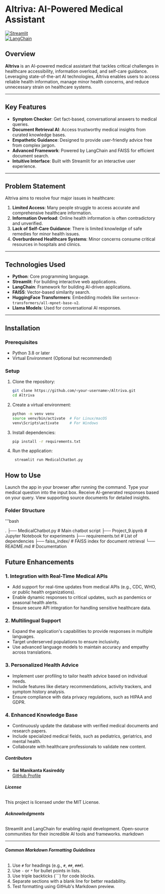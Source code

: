 # **Altriva: AI-Powered Medical Assistant**
[![Streamlit](https://img.shields.io/badge/Built%20with-Streamlit-brightgreen)](https://streamlit.io)  
[![LangChain](https://img.shields.io/badge/Powered%20by-LangChain-blue)](https://langchain.com)

## **Overview**
**Altriva** is an AI-powered medical assistant that tackles critical challenges in healthcare accessibility, information overload, and self-care guidance. Leveraging state-of-the-art AI technologies, Altriva enables users to access reliable health information, manage minor health concerns, and reduce unnecessary strain on healthcare systems.

---

## **Key Features**
- **Symptom Checker**: Get fact-based, conversational answers to medical queries.
- **Document Retrieval AI**: Access trustworthy medical insights from curated knowledge bases.
- **Empathetic Guidance**: Designed to provide user-friendly advice free from complex jargon.
- **Advanced Framework**: Powered by LangChain and FAISS for efficient document search.
- **Intuitive Interface**: Built with Streamlit for an interactive user experience.

---

## **Problem Statement**
Altriva aims to resolve four major issues in healthcare:
1. **Limited Access**: Many people struggle to access accurate and comprehensive healthcare information.
2. **Information Overload**: Online health information is often contradictory and unverified.
3. **Lack of Self-Care Guidance**: There is limited knowledge of safe remedies for minor health issues.
4. **Overburdened Healthcare Systems**: Minor concerns consume critical resources in hospitals and clinics.

---

## **Technologies Used**
- **Python**: Core programming language.
- **Streamlit**: For building interactive web applications.
- **LangChain**: Framework for building AI-driven applications.
- **FAISS**: Vector-based similarity search.
- **HuggingFace Transformers**: Embedding models like `sentence-transformers/all-mpnet-base-v2`.
- **Llama Models**: Used for conversational AI responses.

---

## **Installation**
### **Prerequisites**
- Python 3.8 or later
- Virtual Environment (Optional but recommended)

### **Setup**
1. Clone the repository:
   ```bash
   git clone https://github.com/<your-username>/Altriva.git
   cd Altriva
2. Create a virtual environment:
    ```bash
    python -m venv venv
    source venv/bin/activate  # For Linux/macOS
    venv\Scripts\activate     # For Windows

3. Install dependencies:
    ```bash
    pip install -r requirements.txt
4. Run the application:
   ```bash
    streamlit run MedicalChatbot.py

## **How to Use**
Launch the app in your browser after running the command.
Type your medical question into the input box.
Receive AI-generated responses based on your query.
View supporting source documents for detailed insights.

### **Folder Structure**
'''bash

.
   ├── MedicalChatbot.py        # Main chatbot script
   ├── Project_9.ipynb          # Jupyter Notebook for experiments
   ├── requirements.txt         # List of dependencies
   ├── faiss_index/             # FAISS index for document retrieval
   └── README.md                # Documentation


## **Future Enhancements**

### 1. **Integration with Real-Time Medical APIs**
- Add support for real-time updates from medical APIs (e.g., CDC, WHO, or public health organizations).
- Enable dynamic responses to critical updates, such as pandemics or seasonal health alerts.
- Ensure secure API integration for handling sensitive healthcare data.

### 2. **Multilingual Support**
- Expand the application's capabilities to provide responses in multiple languages.
- Target underserved populations to ensure inclusivity.
- Use advanced language models to maintain accuracy and empathy across translations.

### 3. **Personalized Health Advice**
- Implement user profiling to tailor health advice based on individual needs.
- Include features like dietary recommendations, activity trackers, and symptom history analysis.
- Ensure compliance with data privacy regulations, such as HIPAA and GDPR.

### 4. **Enhanced Knowledge Base**
- Continuously update the database with verified medical documents and research papers.
- Include specialized medical fields, such as pediatrics, geriatrics, and mental health.
- Collaborate with healthcare professionals to validate new content.


##### **Contributors**
- **Sai Manikanta Kasireddy**  
  [GitHub Profile](https://github.com/saikasireddy)


###### **License**
This project is licensed under the MIT License.

###### **Acknowledgments**
Streamlit and LangChain for enabling rapid development.
Open-source communities for their incredible AI tools and frameworks.
markdown

---

###### **Common Markdown Formatting Guidelines**
1. Use `#` for headings (e.g., `#`, `##`, `###`).
2. Use `-` or `*` for bullet points in lists.
3. Use triple backticks (\`\`\`) for code blocks.
4. Separate sections with a blank line for better readability.
5. Test formatting using GitHub's Markdown preview.


